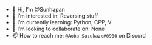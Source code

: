 - 👋 Hi, I’m @Sunhapan
- 👀 I’m interested in: Reversing stuff
- 🌱 I’m currently learning: Python, CPP, V
- 💞️ I’m looking to collaborate on: None
- 📫 How to reach me: `@Aoba Suzukaze#0900` on Discord

<!---
Sunhapan/Sunhapan is a ✨ special ✨ repository because its `README.md` (this file) appears on your GitHub profile.
You can click the Preview link to take a look at your changes.
--->
